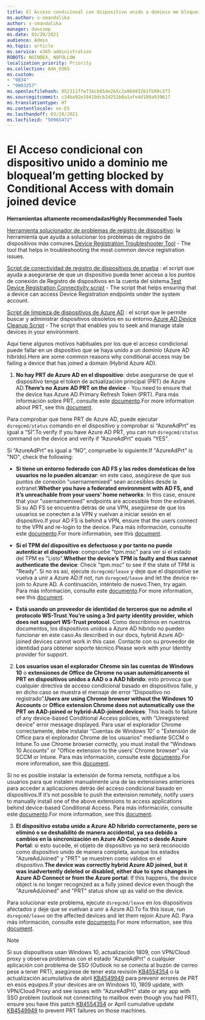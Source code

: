 ```yaml
---
title: El Acceso condicional con dispositivo unido a dominio me bloquea
ms.author: v-smandalika
author: v-smandalika
manager: dansimp
ms.date: 03/20/2021
audience: Admin
ms.topic: article
ms.service: o365-administration
ROBOTS: NOINDEX, NOFOLLOW
localization_priority: Priority
ms.collection: Adm_O365
ms.custom:
- "9834"
- "9003257"
ms.openlocfilehash: 052311ffe71bcb65de2b5c2a964932b1fb99c373
ms.sourcegitcommit: c34ba92e19419dcb2d251b8a1afe4d180a939617
ms.translationtype: HT
ms.contentlocale: es-ES
ms.lasthandoff: 03/20/2021
ms.locfileid: "50965472"
---
```

# <a name="im-getting-blocked-by-conditional-access-with-domain-joined-device"></a><span data-ttu-id="746b6-102">El Acceso condicional con dispositivo unido a dominio me bloquea</span><span class="sxs-lookup"><span data-stu-id="746b6-102">I’m getting blocked by Conditional Access with domain joined device</span></span>

<span data-ttu-id="746b6-103">**Herramientas altamente recomendadas**</span><span class="sxs-lookup"><span data-stu-id="746b6-103">**Highly Recommended Tools**</span></span>

<span data-ttu-id="746b6-104">[Herramienta solucionador de problemas de registro de dispositivo](https://docs.microsoft.com/samples/azure-samples/dsregtool/dsregtool/): la herramienta que ayuda a solucionar los problemas de registro de dispositivos más comunes.</span><span class="sxs-lookup"><span data-stu-id="746b6-104">[Device Registration Troubleshooter Tool](https://docs.microsoft.com/samples/azure-samples/dsregtool/dsregtool/) - The tool that helps in troubleshooting the most common device registration issues.</span></span>

<span data-ttu-id="746b6-105">[Script de conectividad de registro de dispositivos de prueba](https://docs.microsoft.com/samples/azure-samples/testdeviceregconnectivity/testdeviceregconnectivity/) : el script que ayuda a asegurarse de que un dispositivo pueda tener acceso a los puntos de conexión de Registro de dispositivos en la cuenta del sistema.</span><span class="sxs-lookup"><span data-stu-id="746b6-105">[Test Device Registration Connectivity script](https://docs.microsoft.com/samples/azure-samples/testdeviceregconnectivity/testdeviceregconnectivity/) - The script that helps ensuring that a device can access Device Registration endpoints under the system account.</span></span>

<span data-ttu-id="746b6-106">[Script de limpieza de dispositivos de Azure AD](https://github.com/mzmaili/AzureADDeviceCleanup) : el script que le permite buscar y administrar dispositivos obsoletos en su entorno.</span><span class="sxs-lookup"><span data-stu-id="746b6-106">[Azure AD Device Cleanup Script](https://github.com/mzmaili/AzureADDeviceCleanup) - The script that enables you to seek and manage stale devices in your environment.</span></span>

<span data-ttu-id="746b6-107">Aquí tiene algunos motivos habituales por los que el acceso condicional puede fallar en un dispositivo que se haya unido a un dominio (Azure AD híbrido).</span><span class="sxs-lookup"><span data-stu-id="746b6-107">Here are some common reasons why conditional access may be failing a device that has joined a domain (Hybrid Azure AD).</span></span>

1. <span data-ttu-id="746b6-108">**No hay PRT de Azure AD en el dispositivo**: debe asegurarse de que el dispositivo tenga el token de actualización principal (PRT) de Azure AD.</span><span class="sxs-lookup"><span data-stu-id="746b6-108">**There’s no Azure AD PRT on the device** - You need to ensure that the device has Azure AD Primary Refresh Token (PRT).</span></span> <span data-ttu-id="746b6-109">Para más información sobre PRT, consulte este [documento](https://docs.microsoft.com/azure/active-directory/devices/concept-primary-refresh-token).</span><span class="sxs-lookup"><span data-stu-id="746b6-109">For more information about PRT, see this [document](https://docs.microsoft.com/azure/active-directory/devices/concept-primary-refresh-token).</span></span>

<span data-ttu-id="746b6-110">Para comprobar que tiene PRT de Azure AD, puede ejecutar `dsregcmd/status` comando en el dispositivo y comprobar si “AzureAdPrt” es igual a “SÍ”.</span><span class="sxs-lookup"><span data-stu-id="746b6-110">To verify if you have Azure AD PRT, you can run `dsregcmd/status` command on the device and verify if “AzureAdPrt” equals “YES”.</span></span>

<span data-ttu-id="746b6-111">Si “AzureAdPrt” es igual a “NO”, compruebe lo siguiente:</span><span class="sxs-lookup"><span data-stu-id="746b6-111">If "AzureAdPrt" is "NO", check the following:</span></span>

- <span data-ttu-id="746b6-112">**Si tiene un entorno federado con AD FS y las redes domésticas de los usuarios no lo pueden alcanzar**: en este caso, asegúrese de que sus puntos de conexión "usernamemixed" sean accesibles desde la extranet.</span><span class="sxs-lookup"><span data-stu-id="746b6-112">**Whether you have a federated environment with AD FS, and it’s unreachable from your users’ home networks**: In this case, ensure that your "usernamemixed" endpoints are accessible from the extranet.</span></span> <span data-ttu-id="746b6-113">Si su AD FS se encuentra detrás de una VPN, asegúrese de que los usuarios se conecten a la VPN y vuelvan a iniciar sesión en el dispositivo.</span><span class="sxs-lookup"><span data-stu-id="746b6-113">If your AD FS is behind a VPN, ensure that the users connect to the VPN and re-login to the device.</span></span> <span data-ttu-id="746b6-114">Para más información, consulte este [documento](https://docs.microsoft.com/azure/active-directory/devices/hybrid-azuread-join-federated-domains).</span><span class="sxs-lookup"><span data-stu-id="746b6-114">For more information, see this [document](https://docs.microsoft.com/azure/active-directory/devices/hybrid-azuread-join-federated-domains).</span></span>

- <span data-ttu-id="746b6-115">**Si el TPM del dispositivo es defectuoso y por tanto no puede autenticar el dispositivo**: compruebe "tpm.msc" para ver si el estado del TPM es "Listo".</span><span class="sxs-lookup"><span data-stu-id="746b6-115">**Whether the device’s TPM is faulty and thus cannot authenticate the device**: Check "tpm.msc" to see if the state of TPM is "Ready".</span></span> <span data-ttu-id="746b6-116">Si no es así, ejecute `dsregcmd/leave` y deje que el dispositivo se vuelva a unir a Azure AD.</span><span class="sxs-lookup"><span data-stu-id="746b6-116">If not, run `dsregcmd/leave` and let the device re-join to Azure AD.</span></span> <span data-ttu-id="746b6-117">A continuación, inténtelo de nuevo.</span><span class="sxs-lookup"><span data-stu-id="746b6-117">Then, try again.</span></span> <span data-ttu-id="746b6-118">Para más información, consulte este [documento](https://docs.microsoft.com/azure/active-directory/devices/troubleshoot-device-dsregcmd#sso-state).</span><span class="sxs-lookup"><span data-stu-id="746b6-118">For more information, see this [document](https://docs.microsoft.com/azure/active-directory/devices/troubleshoot-device-dsregcmd#sso-state).</span></span>

- <span data-ttu-id="746b6-119">**Está usando un proveedor de identidad de terceros que no admite el protocolo WS-Trust**.</span><span class="sxs-lookup"><span data-stu-id="746b6-119">**You’re using a 3rd party identity provider, which does not support WS-Trust protocol**.</span></span> <span data-ttu-id="746b6-120">Como describimos en nuestros documentos, los dispositivos unidos a Azure AD híbrido no pueden funcionar en este caso.</span><span class="sxs-lookup"><span data-stu-id="746b6-120">As described in our docs, hybrid Azure AD-joined devices cannot work in this case.</span></span> <span data-ttu-id="746b6-121">Contacte con su proveedor de identidad para obtener soporte técnico.</span><span class="sxs-lookup"><span data-stu-id="746b6-121">Please work with your Identity provider for support.</span></span>

2. <span data-ttu-id="746b6-122">**Los usuarios usan el explorador Chrome sin las cuentas de Windows 10** o **extensiones de Office de Chrome no usan automáticamente el PRT en dispositivos unidos a AAD o a AAD híbrido**: esto provoca que cualquier directiva de acceso condicional basado en dispositivos falle, y en dicho caso se muestra el mensaje de error “Dispositivo no registrado”.</span><span class="sxs-lookup"><span data-stu-id="746b6-122">**Users are using Chrome browser without the Windows 10 Accounts** or **Office extension Chrome does not automatically use the PRT on AAD-joined or hybrid-AAD-joined devices**: This leads to failure of any device-based Conditional Access policies, with “Unregistered device” error message displayed.</span></span> <span data-ttu-id="746b6-123">Para usar el explorador Chrome correctamente, debe instalar “Cuentas de Windows 10” o "Extensión de Office para el explorador Chrome de los usuarios" mediante SCCM o Intune.</span><span class="sxs-lookup"><span data-stu-id="746b6-123">To use Chrome browser correctly, you must install the “Windows 10 Accounts” or "Office extension to the users’ Chrome browser" via SCCM or Intune.</span></span> <span data-ttu-id="746b6-124">Para más información, consulte este [documento](https://docs.microsoft.com/azure/active-directory/conditional-access/concept-conditional-access-conditions#chrome-support).</span><span class="sxs-lookup"><span data-stu-id="746b6-124">For more information, see this [document](https://docs.microsoft.com/azure/active-directory/conditional-access/concept-conditional-access-conditions#chrome-support).</span></span>

<span data-ttu-id="746b6-125">Si no es posible instalar la extensión de forma remota, notifique a los usuarios para que instalen manualmente una de las extensiones anteriores para acceder a aplicaciones detrás del acceso condicional basado en dispositivos.</span><span class="sxs-lookup"><span data-stu-id="746b6-125">If it’s not possible to push the extension remotely, notify users to manually install one of the above extensions to access applications behind device-based Conditional Access.</span></span> <span data-ttu-id="746b6-126">Para más información, consulte este [documento](https://docs.microsoft.com/azure/active-directory/conditional-access/require-managed-devices#prerequisites).</span><span class="sxs-lookup"><span data-stu-id="746b6-126">For more information, see this [document](https://docs.microsoft.com/azure/active-directory/conditional-access/require-managed-devices#prerequisites).</span></span>

3. <span data-ttu-id="746b6-127">**El dispositivo estaba unido a Azure AD híbrido correctamente, pero se eliminó o se deshabilitó de manera accidental, ya sea debido a cambios en la sincronización en Azure AD Connect o desde Azure Portal**: si esto sucede, el objeto de dispositivo ya no será reconocido como dispositivo unido de manera completa, aunque los estados "AzureAdJoined" y "PRT" se muestren como válidos en el dispositivo.</span><span class="sxs-lookup"><span data-stu-id="746b6-127">**The device was correctly hybrid Azure AD joined, but it was inadvertently deleted or disabled, either due to sync changes in Azure AD Connect or from the Azure portal**: If this happens, the device object is no longer recognized as a fully joined device even though the "AzureAdJoined" and "PRT" status show up as valid on the device.</span></span>

<span data-ttu-id="746b6-128">Para solucionar este problema, ejecute `dsregcmd/leave` en los dispositivos afectados y deje que se vuelvan a unir a Azure AD.</span><span class="sxs-lookup"><span data-stu-id="746b6-128">To fix this issue, run `dsregcmd/leave` on the affected devices and let them rejoin Azure AD.</span></span> <span data-ttu-id="746b6-129">Para más información, consulte este [documento](https://docs.microsoft.com/azure/active-directory/devices/faq#q-why-do-my-users-see-an-error-message-saying-your-organization-has-deleted-the-device-or-your-organization-has-disabled-the-device-on-their-windows-10-devices).</span><span class="sxs-lookup"><span data-stu-id="746b6-129">For more information, see this [document](https://docs.microsoft.com/azure/active-directory/devices/faq#q-why-do-my-users-see-an-error-message-saying-your-organization-has-deleted-the-device-or-your-organization-has-disabled-the-device-on-their-windows-10-devices).</span></span>

> [!NOTE]
> <span data-ttu-id="746b6-130">Si sus dispositivos usan Windows 10, actualización 1809, con VPN/Cloud proxy y observa problemas con el estado "AzureAdPrt" o cualquier aplicación con problema de SSO (Outlook no se conecta al buzón de correo pese a tener PRT), asegúrese de tener esta revisión [KB4554354](https://support.microsoft.com/topic/march-30-2020-kb4554354-os-build-17763-1132-deaba49b-4b29-55b9-caee-3e2d87dd75a2) o la actualización acumulativa de abril [KB4549949](https://support.microsoft.com/topic/april-14-2020-kb4549949-os-build-17763-1158-76d9a3af-b20b-8996-bd4d-7b50c505fda6) para prevenir errores de PRT en esos equipos.</span><span class="sxs-lookup"><span data-stu-id="746b6-130">If your devices are on Windows 10, 1809 update, with VPN/Cloud Proxy and see issues with "AzureAdPrt" state or any app with SSO problem (outlook not connecting to mailbox even though you had PRT), ensure you have this patch [KB4554354](https://support.microsoft.com/topic/march-30-2020-kb4554354-os-build-17763-1132-deaba49b-4b29-55b9-caee-3e2d87dd75a2) or April cumulative update [KB4549949](https://support.microsoft.com/topic/april-14-2020-kb4549949-os-build-17763-1158-76d9a3af-b20b-8996-bd4d-7b50c505fda6) to prevent PRT failures on those machines.</span></span>

















